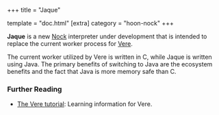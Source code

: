 +++
title = "Jaque"

template = "doc.html"
[extra]
category = "hoon-nock"
+++

**Jaque** is a new [Nock](../nock) interpreter under development that is intended to replace the current worker process for [Vere](../vere).

The current worker utilized by Vere is written in C, while Jaque is written using Java. The primary benefits of switching to Java are the ecosystem benefits and the fact that Java is more memory safe than C.

### Further Reading

- [The Vere tutorial](@/docs/tutorials/vere/_index.md): Learning information for Vere.
